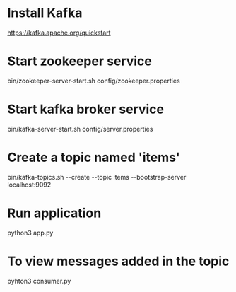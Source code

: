# Install Kafka
https://kafka.apache.org/quickstart
# Start zookeeper service
bin/zookeeper-server-start.sh config/zookeeper.properties
# Start kafka broker service
bin/kafka-server-start.sh config/server.properties
# Create a topic named 'items'
bin/kafka-topics.sh --create --topic items --bootstrap-server localhost:9092
# Run application
python3 app.py
# To view messages added in the topic
pyhton3 consumer.py